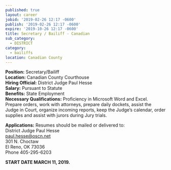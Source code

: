 ```yaml
---
published: true
layout: career
jobid: '2019-02-26 12:17 -0600'
publish: '2019-02-26 12:17 -0600'
expire: '2019-10-26 12:17 -0600'
title: Secretary / Bailiff - Canadian
sub_category:
  - DISTRICT
category:
  - bailiffs
location: Canadian County
---
```

**Position:** Secretary/Bailiff  
**Location:** Canadian County Courthouse  
**Hiring Official:** District Judge Paul Hesse  
**Salary:** Pursuant to Statute  
**Benefits:** State Employment  
**Necessary Qualifications:** Proficiency in Microsoft Word and Excel.  Prepare orders, work with attorneys, prepare daily dockets, assist the Judge in Court, organize incoming reports, keep the Judge’s calendar, order supplies and assist with jurors during Jury trials.
					
**Applications:** Resumes should be mailed or delivered to:  
District Judge Paul Hesse  
[paul.hesse@oscn.net](mailto:paul.hesse@oscn.net)  
301 N. Choctaw    
El Reno, OK  73036  
Phone 405-295-6203  

**START DATE MARCH 11, 2019.**

